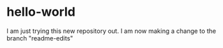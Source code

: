 # hello-world
I am just trying this new repository out.
I am now making a change to the branch "readme-edits"
